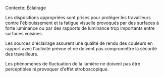 Contexte: Éclairage

Les dispositions appropriées sont prises pour protéger les travailleurs contre l'éblouissement et la fatigue visuelle provoqués par des surfaces à forte luminance ou par des rapports de luminance trop importants entre surfaces voisines.

Les sources d'éclairage assurent une qualité de rendu des couleurs en rapport avec l'activité prévue et ne doivent pas compromettre la sécurité des travailleurs.

Les phénomènes de fluctuation de la lumière ne doivent pas être perceptibles ni provoquer d'effet stroboscopique.
